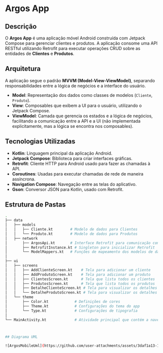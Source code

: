 # Argos App

## Descrição

O **Argos App** é uma aplicação móvel Android construída com Jetpack Compose para gerenciar clientes e produtos. A aplicação consome uma API RESTful utilizando Retrofit para executar operações CRUD sobre as entidades de **Clientes** e **Produtos**.

## Arquitetura

A aplicação segue o padrão **MVVM (Model-View-ViewModel)**, separando responsabilidades entre a lógica de negócios e a interface do usuário.

- **Model**: Representação dos dados como classes de modelos (`Cliente`, `Produto`).
- **View**: Composables que exibem a UI para o usuário, utilizando o Jetpack Compose.
- **ViewModel**: Camada que gerencia os estados e a lógica de negócios, facilitando a comunicação entre a API e a UI (não implementada explicitamente, mas a lógica se encontra nos composables).

## Tecnologias Utilizadas

- **Kotlin**: Linguagem principal da aplicação Android.
- **Jetpack Compose**: Biblioteca para criar interfaces gráficas.
- **Retrofit**: Cliente HTTP para Android usado para fazer as chamadas à API.
- **Coroutines**: Usadas para executar chamadas de rede de maneira assíncrona.
- **Navigation Compose**: Navegação entre as telas do aplicativo.
- **Gson**: Conversor JSON para Kotlin, usado com Retrofit.

## Estrutura de Pastas


```bash
.
├── data
│   ├── models
│   │   ├── Cliente.kt        # Modelo de dados para Clientes
│   │   └── Produto.kt        # Modelo de dados para Produtos
│   ├── network
│       ├── ArgosApi.kt       # Interface Retrofit para comunicação com a API
│       ├── RetrofitInstance.kt # Singleton para inicializar Retrofit
│       └── ModelMappers.kt   # Funções de mapeamento dos modelos de dados
│
├── ui
│   ├── screens
│   │   ├── AddClienteScreen.kt    # Tela para adicionar um cliente
│   │   ├── AddProdutoScreen.kt    # Tela para adicionar um produto
│   │   ├── ClientesScreen.kt      # Tela que lista todos os clientes
│   │   ├── ProdutosScreen.kt      # Tela que lista todos os produtos
│   │   ├── DetalheClienteScreen.kt # Tela para visualizar os detalhes de um cliente
│   │   └── DetalheProdutoScreen.kt # Tela para visualizar os detalhes de um produto
│   └── theme
│       ├── Color.kt            # Definições de cores
│       ├── Theme.kt            # Configurações do tema do app
│       └── Type.kt             # Configurações de tipografia
│
└── MainActivity.kt             # Atividade principal que contém a navegação



## Diagrama UML

![ArgosMobileUml](https://github.com/user-attachments/assets/3daf1a13-1827-4140-b3cf-be31c50df154)



